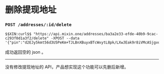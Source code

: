 # 删除提现地址

### `POST /addresses/:id/delete` 

```
$$XIN:curl$$ "https://api.mixin.one/addresses/ba3a2e33-efde-40b9-9cac-c293f0d1a3f2/delete" -XPOST --data '{"pin":"d2EJy5kmt56d3U5PeKm+TJLBnXBuyxBTcWxytL8pk/LXwJEak9r8iVMcASjgvoO+"}'
```

成功返回空的 json 。

---
没有修改提现地址的 API，产品想实现这个功能可以先删后新增。